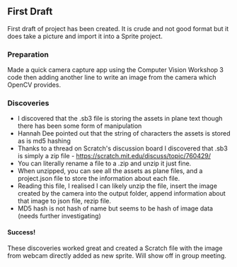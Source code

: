 ## First Draft

First draft of project has been created. It is crude and not good format but it does take a picture and import it into a Sprite project.

### Preparation

Made a quick camera capture app using the Computer Vision Workshop 3 code then adding another line to write an image from the camera which OpenCV provides.

### Discoveries

* I discovered that the .sb3 file is storing the assets in plane text though there has been some form of manipulation
* Hannah Dee pointed out that the string of characters the assets is stored as is md5 hashing
* Thanks to a thread on Scratch's discussion board I discovered that .sb3 is simply a zip file - https://scratch.mit.edu/discuss/topic/760429/
* You can literally rename a file to a .zip and unzip it just fine.
* When unzipped, you can see all the assets as plane files, and a project.json file to store the information about each file.
* Reading this file, I realised I can likely unzip the file, insert the image created by the camera into the output folder, append information about that image to json file, rezip file.
* MD5 hash is not hash of name but seems to be hash of image data (needs further investigating)

#### Success!

These discoveries worked great and created a Scratch file with the image from webcam directly added as new sprite. Will show off in group meeting.